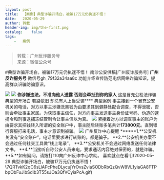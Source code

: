 ```yaml
---
layout:	post
title:	【案例】典型诈骗开场白，被骗17万元仍执迷不悟！
date:	2020-05-29
author:	转载
header-img:	img/the-first.png
catalog:	false
tags:
	-	案例
---
```


<blockquote><p>转载：广州反诈服务号<br>
来源：微信公众号</p></blockquote>

#典型诈骗开场白，被骗17万元仍执迷不悟！
南沙公安供稿[广州反诈服务号]
**广州反诈服务号**
微信号gh_79f32a34aa8c
功能介绍宣传防范电信网络诈骗知识，提高群众识骗防骗意识。

![]({{site.baseurl}}/postimg/U80CvqU0rQqG0S0XG3fcRK4qGEDtzbMGYRSlZ6OzVrANAgHfMk7qTzp3tia5diaPPetkS2ASOkmlCIu9btqclibJw.gif)
![]({{site.baseurl}}/postimg/ldFaBNSkvHhfReibVrfKgxN97qcFx3LVvyyjt1GfHLaqE7wPAcicNCKgOmHHy9U3mdC6sqcXpSZMtt7NQOLxzJxA.png)
**你涉嫌违法，不准向他人透露**
**否则会牵扯到你的家人**
这是冒充公检法诈骗典型的开场白
套路依旧
却总有人上当受骗****
典型案例
事主接到一个冒充公安机关的电话，对方以事主涉嫌洗黑钱为由要求其到僻静处配合调查，不得泄密，否则会牵扯事主家属。为获取事主信任，对方向事主发送事主身份证号码、伪造的逮捕令和刑事逮捕冻结管制令让事主信以为真。
![]({{site.baseurl}}/postimg/U80CvqU0rQrwXSeJicuyksibw5CJeUrXJdXgxv0dvBPriaYZtTct8op8ZrRGp14voEmeeglJZpyIz9SZaFrnwpZmA.jpeg)
紧接着对方以调查事主的账户为由要求其把钱转入所谓的安全账户中，事主随后转账多笔共计**173800元**。直到银行客服打来电话，事主才意识到被骗。
![]({{site.baseurl}}/postimg/U80CvqU0rQrwXSeJicuyksibw5CJeUrXJdJIibLQVjnNHMqrtHIYYt6GsUCXRB8liawdwia4iazlKH1wR75iaibbjaKfibg.gif)
广州反诈中心提醒
******1.**公安机关没有“安全账户”，电话里要求进行转账的，都是骗子。
**2.**公安机关办案不会通过任何社交工具做“线上笔录”。
**3.**公安机关不会通过网络发送任何法律文书。
**4.**当接听自称公安人员来电，要求通话内容绝对保密的，就是诈骗。
**5.**如有疑问，请拨打110向广州反诈中心求助。
喜欢就点在看![](2020-05-29
典型诈骗开场白，被骗17万元仍执迷不悟！\\7QRTvkK2qC6sLlAPcPheDLycujYrOvsZviaSODbRbQzQvW8VL1yiaGA8FTPbpObFuJibSdib3T55sJOa3QfVCyiaPcA.gif)
